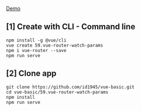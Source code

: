 [Demo](https://id1945.github.io/vue-basic/59.vue-router-watch-params/dist "Demo")

## [1] Create with CLI - Command line
```
npm install -g @vue/cli
vue create 59.vue-router-watch-params
npm i vue-router --save
npm run serve
```

## [2] Clone app
```
git clone https://github.com/id1945/vue-basic.git
cd vue-basic/59.vue-router-watch-params
npm install
npm run serve
```
